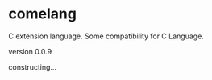 # comelang

C extension language. Some compatibility for C Language.

version 0.0.9

constructing...

